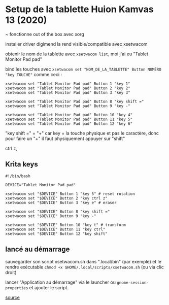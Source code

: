 # Setup de la tablette Huion Kamvas 13 (2020)

~ fonctionne out of the box avec xorg

installer driver digimend la rend visible/compatible avec xsetwacom


obtenir le nom de la tablette avec  `xsetwacom list`, moi j'ai eu "Tablet Monitor Pad pad"

bind les touches avec `xsetwacom set "NOM_DE_LA_TABLETTE" Button NUMÉRO "key TOUCHE"` comme ceci :
```
xsetwacom set "Tablet Monitor Pad pad" Button 1 "key 1"
xsetwacom set "Tablet Monitor Pad pad" Button 2 "key 2"
xsetwacom set "Tablet Monitor Pad pad" Button 3 "key 3"

xsetwacom set "Tablet Monitor Pad pad" Button 8 "key shift ="
xsetwacom set "Tablet Monitor Pad pad" Button 9 "key -"

xsetwacom set "Tablet Monitor Pad pad" Button 10 "key 4"
xsetwacom set "Tablet Monitor Pad pad" Button 11 "key 5"
xsetwacom set "Tablet Monitor Pad pad" Button 12 "key 6"
```

"key shift =" = "+"
car key = la touche physique et pas le caractère, donc pour faire un "+" il faut physiquement appuyer sur "shift"

ctrl z,



## Krita keys

```
#!/bin/bash

DEVICE="Tablet Monitor Pad pad"

xsetwacom set "$DEVICE" Button 1 "key 5" # reset rotation
xsetwacom set "$DEVICE" Button 2 "key ctrl z"
xsetwacom set "$DEVICE" Button 3 "key e" # eraser

xsetwacom set "$DEVICE" Button 8 "key shift ="
xsetwacom set "$DEVICE" Button 9 "key -"

xsetwacom set "$DEVICE" Button 10 "key t" # transform
xsetwacom set "$DEVICE" Button 11 "key ctrl"
xsetwacom set "$DEVICE" Button 12 "key shift"
```


## lancé au démarrage

sauvegarder son script xsetwacom.sh dans ".local/bin" (par exemple) et le rendre exécutable `chmod +x $HOME/.local/scripts/xsetwacom.sh` (ou via clic droit)

lancer "Application au démarrage" via le launcher ou `gnome-session-properties` et ajouter le script.


[source](https://github.com/linuxwacom/xf86-input-wacom/wiki/Tablet-Configuration-1:-xsetwacom-and-xorg.conf)
